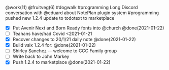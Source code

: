 @work(11) @fruitveg(6) #dogwalk
#programming Long Discord conversation with @eduard about NotePlan plugin system
#programming pushed new 1.2.4 update to todotext to marketplace
* [x] Put Avenir Next and Born Ready fonts into @church @done(2021-01-22)
* [ ] Teahans have/had Covid <2021-01-21
* [x] Recover changes to 20/1/21 daily note @done(2021-01-22)
* [x] Build vsix 1.2.4 for: @done(2021-01-22)
* [ ] Shirley Sanchez -- welcome to CCC Family group
* [ ] Write back to John Markey
* [x] Push 1.2.4 to marketplace @done(2021-01-22)
